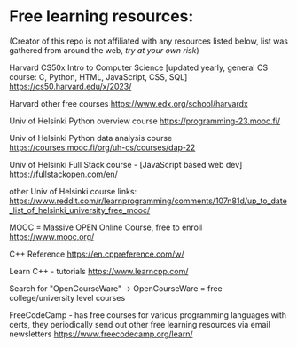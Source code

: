 # Free learning resources:

(Creator of this repo is not affiliated with any resources listed below, list was gathered from around the web, *try at your own risk*)

Harvard CS50x Intro to Computer Science [updated yearly, general CS course: C, Python, HTML, JavaScript, CSS, SQL]
https://cs50.harvard.edu/x/2023/

Harvard other free courses
https://www.edx.org/school/harvardx

Univ of Helsinki Python overview course
https://programming-23.mooc.fi/

Univ of Helsinki Python data analysis course
https://courses.mooc.fi/org/uh-cs/courses/dap-22

Univ of Helsinki Full Stack course - [JavaScript based web dev]
https://fullstackopen.com/en/

other Univ of Helsinki course links:
https://www.reddit.com/r/learnprogramming/comments/107n81d/up_to_date_list_of_helsinki_university_free_mooc/

MOOC = Massive OPEN Online Course, free to enroll 
https://www.mooc.org/

C++ Reference
https://en.cppreference.com/w/

Learn C++ - tutorials
https://www.learncpp.com/

Search for "OpenCourseWare" -> OpenCourseWare = free college/university level courses

FreeCodeCamp - has free courses for various programming languages with certs, they periodically send out other free learning resources via email newsletters
https://www.freecodecamp.org/learn/


